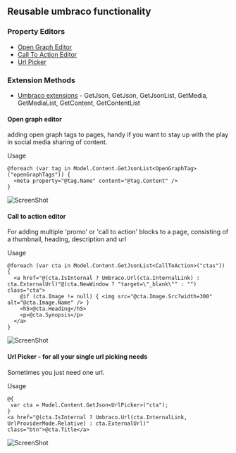 ## Reusable umbraco functionality

### Property Editors
* [Open Graph Editor](/master/App_Plugins/OpenGraphTags)
* [Call To Action Editor](/master/App_Plugins/CTAEditor)
* [Url Picker](/master/App_Plugins/UrlPicker)

### Extension Methods
* [Umbraco extensions](/master/App_Code/Extensions/UmbracoExtensions.cs) - GetJson, GetJson<T>, GetJsonList<T>, GetMedia, GetMediaList, GetContent, GetContentList

#### Open graph editor
adding open graph tags to pages, handy if you want to stay up with the play in social media sharing of content.

Usage
```
@foreach (var tag in Model.Content.GetJsonList<OpenGraphTag>("openGraphTags")) {
  <meta property="@tag.Name" content="@tag.Content" />
}
```
![ScreenShot](https://raw.github.com/ma1f/umbraco/master/opengrapheditor.png)

#### Call to action editor
For adding multiple 'promo' or 'call to action' blocks to a page, consisting of a thumbnail, heading, description and url

Usage
```
@foreach (var cta in Model.Content.GetJsonList<CallToAction>("ctas")) {
  <a href="@(cta.IsInternal ? Umbraco.Url(cta.InternalLink) : cta.ExternalUrl)"@(cta.NewWindow ? "target=\"_blank\"" : "") class="cta">
    @if (cta.Image != null) { <img src="@cta.Image.Src?width=300" alt="@cta.Image.Name" /> }
    <h5>@cta.Heading</h5>
    <p>@cta.Synopsis</p>
  </a>
}
```
![ScreenShot](https://raw.github.com/ma1f/umbraco/master/cta-editor.png)

#### Url Picker - for all your single url picking needs
Sometimes you just need one url.

Usage
```
@{
 var cta = Model.Content.GetJson<UrlPicker>("cta");
}
<a href="@(cta.IsInternal ? Umbraco.Url(cta.InternalLink, UrlProviderMode.Relative) : cta.ExternalUrl)" class="btn">@cta.Title</a>
```
![ScreenShot](https://raw.github.com/ma1f/umbraco/master/url-picker.png)




